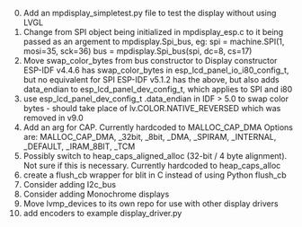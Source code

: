 0) Add an mpdisplay_simpletest.py file to test the display without using LVGL
1) Change from SPI object being initialized in mpdisplay_esp.c to it being passed as an argement to mpdisplay.Spi_bus, eg:
    spi = machine.SPI(1, mosi=35, sck=36)
    bus = mpdisplay.Spi_bus(spi, dc=8, cs=17)
2) Move swap_color_bytes from bus constructor to Display constructor
ESP-IDF v4.4.6 has swap_color_bytes in esp_lcd_panel_io_i80_config_t, but no equivalent for SPI
ESP-IDF v5.1.2 has the above, but also adds data_endian to esp_lcd_panel_dev_config_t, which applies to SPI and i80
3) use esp_lcd_panel_dev_config_t .data_endian in IDF > 5.0 to swap color bytes - should take place of lv.COLOR.NATIVE_REVERSED which was removed in v9.0
4) Add an arg for CAP.  Currently hardcoded to MALLOC_CAP_DMA
Options are: MALLOC_CAP_DMA, _32bit, _8bit, _DMA, _SPIRAM, _INTERNAL, _DEFAULT, _IRAM_8BIT, _TCM
5) Possibly switch to heap_caps_aligned_alloc (32-bit / 4 byte alignment).
Not sure if this is necessary.  Currently hardcoded to heap_caps_alloc
6) create a flush_cb wrapper for blit in C instead of using Python flush_cb
7) Consider adding I2c_bus
8) Consider adding Monochrome displays
9) Move lvmp_devices to its own repo for use with other display drivers
10) add encoders to example display_driver.py
